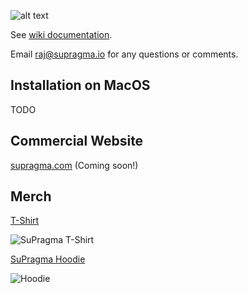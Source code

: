 ![alt text][logo]

[logo]: https://i.imgur.com/sDQ1KiL.png "SuPragma Logo"
See [wiki documentation](https://github.com/supragma/supragma/wiki).

Email raj@supragma.io for any questions or comments.

## Installation on MacOS
TODO

## Commercial Website
[supragma.com](https://supragma.com) (Coming soon!)

## Merch
[T-Shirt](https://teespring.com/supragma-t-shirt)

![SuPragma T-Shirt](https://vangogh.teespring.com/v3/image/JaCzJMPZiZOzykAhiVLNqzrkTRk/480/560.jpg)

[SuPragma Hoodie](https://teespring.com/supragma-hoodie)

![Hoodie](https://vangogh.teespring.com/v3/image/IAdRa9oLeVeQcNg3tVdieEM30sE/480/560.jpg)
